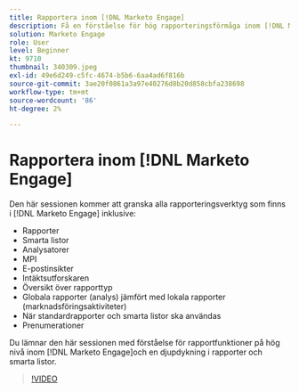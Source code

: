 ```yaml
---
title: Rapportera inom [!DNL Marketo Engage]
description: Få en förståelse för hög rapporteringsförmåga inom [!DNL Marketo Engage]och en djupdykning i rapporter och smarta listor.
solution: Marketo Engage
role: User
level: Beginner
kt: 9710
thumbnail: 340309.jpeg
exl-id: 49e6d249-c5fc-4674-b5b6-6aa4ad6f816b
source-git-commit: 3ae20f0861a3a97e40276d8b20d858cbfa238698
workflow-type: tm+mt
source-wordcount: '86'
ht-degree: 2%

---
```


# Rapportera inom [!DNL Marketo Engage]

Den här sessionen kommer att granska alla rapporteringsverktyg som finns i [!DNL Marketo Engage] inklusive:

* Rapporter
* Smarta listor
* Analysatorer
* MPI
* E-postinsikter
* Intäktsutforskaren
* Översikt över rapporttyp
* Globala rapporter (analys) jämfört med lokala rapporter (marknadsföringsaktiviteter)
* När standardrapporter och smarta listor ska användas
* Prenumerationer

Du lämnar den här sessionen med förståelse för rapportfunktioner på hög nivå inom [!DNL Marketo Engage]och en djupdykning i rapporter och smarta listor.

>[!VIDEO](https://video.tv.adobe.com/v/340309/?quality=12&learn=on)
